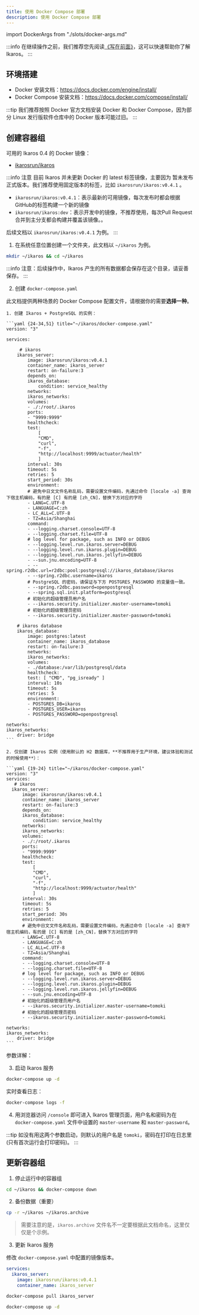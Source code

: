 ```yaml
---
title: 使用 Docker Compose 部署
description: 使用 Docker Compose 部署
---
```


import DockerArgs from "./slots/docker-args.md"

:::info
在继续操作之前，我们推荐您先阅读[《写在前面》](../prepare.md)，这可以快速帮助你了解 Ikaros。
:::

## 环境搭建

- Docker 安装文档：<https://docs.docker.com/engine/install/>
- Docker Compose 安装文档：<https://docs.docker.com/compose/install/>

:::tip
我们推荐按照 Docker 官方文档安装 Docker 和 Docker Compose，因为部分 Linux 发行版软件仓库中的 Docker 版本可能过旧。
:::

## 创建容器组

可用的 Ikaros 0.4 的 Docker 镜像：

- [ikarosrun/ikaros](https://hub.docker.com/r/ikarosrun/ikaros)

:::info 注意
目前 Ikaros 并未更新 Docker 的 latest 标签镜像，主要因为 暂未发布正式版本。我们推荐使用固定版本的标签，比如 `ikarosrun/ikaros:v0.4.1` 。

- `ikarosrun/ikaros:v0.4.1`：表示最新的可用镜像，每次发布时都会根据GitHub的标签构建一个新的镜像
- `ikarosrun/ikaros:dev`：表示开发中的镜像，不推荐使用，每次Pull Request合并到主分支都会构建并覆盖该镜像。。

后续文档以 `ikarosrun/ikaros:v0.4.1` 为例。
:::

1. 在系统任意位置创建一个文件夹，此文档以 `~/ikaros` 为例。

  ```bash
  mkdir ~/ikaros && cd ~/ikaros
  ```

  :::info
  注意：后续操作中，Ikaros 产生的所有数据都会保存在这个目录，请妥善保存。
  :::

2. 创建 `docker-compose.yaml`

  此文档提供两种场景的 Docker Compose 配置文件，请根据你的需要**选择一种**。

    1. 创建 Ikaros + PostgreSQL 的实例：

    ```yaml {24-34,51} title="~/ikaros/docker-compose.yaml"
    version: "3"

    services:

         # ikaros
        ikaros_server:
            image: ikarosrun/ikaros:v0.4.1
            container_name: ikaros_server
            restart: on-failure:3
            depends_on:
            ikaros_database:
                condition: service_healthy
            networks:
            ikaros_networks:
            volumes:
            - ./:/root/.ikaros
            ports:
            - "9999:9999"
            healthcheck:
            test:
                [
                "CMD",
                "curl",
                "-f",
                "http://localhost:9999/actuator/health"
                ]
            interval: 30s
            timeout: 5s
            retries: 5
            start_period: 30s
            environment:
            # 避免中日文文件名称乱码，需要设置文件编码，先通过命令 [locale -a] 查询下宿主机编码，有的是 [C] 有的是 [zh_CN]，替换下方对应的字符
            - LANG=C.UTF-8
            - LANGUAGE=C:zh
            - LC_ALL=C.UTF-8
            - TZ=Asia/Shanghai
            command:
            - --logging.charset.console=UTF-8
            - --logging.charset.file=UTF-8
            # log level for package, such as INFO or DEBUG
            - --logging.level.run.ikaros.server=DEBUG
            - --logging.level.run.ikaros.plugin=DEBUG
            - --logging.level.run.ikaros.jellyfin=DEBUG
            - --sun.jnu.encoding=UTF-8
            - --spring.r2dbc.url=r2dbc:pool:postgresql://ikaros_database/ikaros
            - --spring.r2dbc.username=ikaros
            # PostgreSQL 的密码，请保证与下方 POSTGRES_PASSWORD 的变量值一致。
            - --spring.r2dbc.password=openpostgresql
            - --spring.sql.init.platform=postgresql
            # 初始化的超级管理员用户名
            - --ikaros.security.initializer.master-username=tomoki
            # 初始化的超级管理员密码
            - --ikaros.security.initializer.master-password=tomoki

        # ikaros database
        ikaros_database:
            image: postgres:latest
            container_name: ikaros_database
            restart: on-failure:3
            networks:
            ikaros_networks:
            volumes:
            - ./database:/var/lib/postgresql/data
            healthcheck:
            test: [ "CMD", "pg_isready" ]
            interval: 10s
            timeout: 5s
            retries: 5
            environment:
            - POSTGRES_DB=ikaros
            - POSTGRES_USER=ikaros
            - POSTGRES_PASSWORD=openpostgresql

    networks:
    ikaros_networks:
        driver: bridge
    ```

    2. 仅创建 Ikaros 实例（使用默认的 H2 数据库，**不推荐用于生产环境，建议体验和测试的时候使用**）：

    ```yaml {19-24} title="~/ikaros/docker-compose.yaml"
    version: "3"
    services:
       # ikaros
      ikaros_server:
          image: ikarosrun/ikaros:v0.4.1
          container_name: ikaros_server
          restart: on-failure:3
          depends_on:
          ikaros_database:
              condition: service_healthy
          networks:
          ikaros_networks:
          volumes:
          - ./:/root/.ikaros
          ports:
          - "9999:9999"
          healthcheck:
          test:
              [
              "CMD",
              "curl",
              "-f",
              "http://localhost:9999/actuator/health"
              ]
          interval: 30s
          timeout: 5s
          retries: 5
          start_period: 30s
          environment:
          # 避免中日文文件名称乱码，需要设置文件编码，先通过命令 [locale -a] 查询下宿主机编码，有的是 [C] 有的是 [zh_CN]，替换下方对应的字符
          - LANG=C.UTF-8
          - LANGUAGE=C:zh
          - LC_ALL=C.UTF-8
          - TZ=Asia/Shanghai
          command:
          - --logging.charset.console=UTF-8
          - --logging.charset.file=UTF-8
          # log level for package, such as INFO or DEBUG
          - --logging.level.run.ikaros.server=DEBUG
          - --logging.level.run.ikaros.plugin=DEBUG
          - --logging.level.run.ikaros.jellyfin=DEBUG
          - --sun.jnu.encoding=UTF-8
          # 初始化的超级管理员用户名
          - --ikaros.security.initializer.master-username=tomoki
          # 初始化的超级管理员密码
          - --ikaros.security.initializer.master-password=tomoki

    networks:
    ikaros_networks:
        driver: bridge
    ```

  参数详解：

  <DockerArgs />

3. 启动 Ikaros 服务

  ```bash
  docker-compose up -d
  ```

  实时查看日志：

  ```bash
  docker-compose logs -f
  ```

4. 用浏览器访问 `/console` 即可进入 Ikaros 管理页面，用户名和密码为在 `docker-compose.yaml` 文件中设置的 `master-username` 和 `master-password`。

:::tip
如没有用这两个参数启动，则默认的用户名是 `tomoki`，密码在打印在日志里(只有首次运行会打印密码)。
:::

## 更新容器组

1. 停止运行中的容器组

  ```bash
  cd ~/ikaros && docker-compose down
  ```

2. 备份数据（重要）

  ```bash
  cp -r ~/ikaros ~/ikaros.archive
  ```

  > 需要注意的是，`ikaros.archive` 文件名不一定要根据此文档命名，这里仅仅是个示例。

3. 更新 Ikaros 服务

  修改 `docker-compose.yaml` 中配置的镜像版本。

  ```yaml {3}
  services:
    ikaros_server:
      image: ikarosrun/ikaros:v0.4.1
      container_name: ikaros_server
  ```

  ```bash
  docker-compose pull ikaros_server
  ```

  ```bash
  docker-compose up -d
  ```
